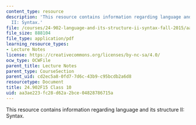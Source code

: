 ```yaml
---
content_type: resource
description: 'This resource contains information regarding language and its structure
  II: Syntax.'
file: /courses/24-902-language-and-its-structure-ii-syntax-fall-2015/aa3ae223fc28d62a2bce04828786715a_MIT24_902F15_Class10.pdf
file_size: 888104
file_type: application/pdf
learning_resource_types:
- Lecture Notes
license: https://creativecommons.org/licenses/by-nc-sa/4.0/
ocw_type: OCWFile
parent_title: Lecture Notes
parent_type: CourseSection
parent_uid: cd2ec5a8-0fd7-7d6c-43b9-c95bcdb2a6d8
resourcetype: Document
title: 24.902F15 Class 10
uid: aa3ae223-fc28-d62a-2bce-04828786715a
---
```

This resource contains information regarding language and its structure II: Syntax.